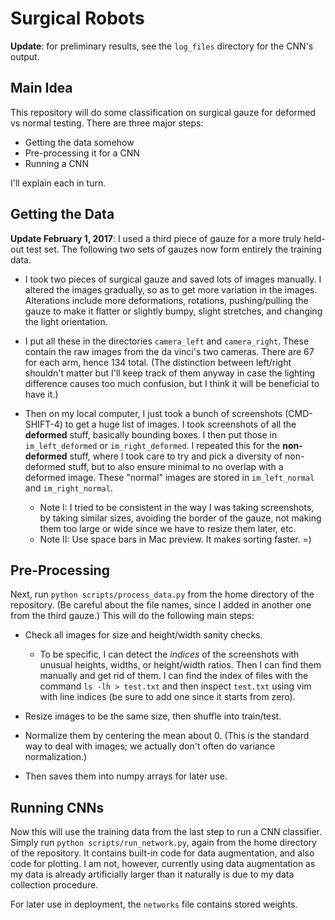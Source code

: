 # Surgical Robots

**Update**: for preliminary results, see the `log_files` directory for the CNN's
output.

## Main Idea

This repository will do some classification on surgical gauze for deformed vs
normal testing. There are three major steps:

- Getting the data somehow
- Pre-processing it for a CNN
- Running a CNN

I'll explain each in turn.

## Getting the Data

**Update February 1, 2017**: I used a third piece of gauze for a more truly
held-out test set. The following two sets of gauzes now form entirely the
training data.

- I took two pieces of surgical gauze and saved lots of images manually. I
  altered the images gradually, so as to get more variation in the images.
  Alterations include more deformations, rotations, pushing/pulling the gauze to
  make it flatter or slightly bumpy, slight stretches, and changing the light
  orientation.

- I put all these in the directories `camera_left` and `camera_right`. These
  contain the raw images from the da vinci's two cameras. There are 67 for each
  arm, hence 134 total. (The distinction between left/right shouldn't matter but
  I'll keep track of them anyway in case the lighting difference causes too much
  confusion, but I think it will be beneficial to have it.)

- Then on my local computer, I just took a bunch of screenshots (CMD-SHIFT-4) to
  get a huge list of images. I took screenshots of all the **deformed** stuff,
  basically bounding boxes. I then put those in `im_left_deformed` or
  `im_right_deformed`. I repeated this for the **non-deformed** stuff, where I
  took care to try and pick a diversity of non-deformed stuff, but to also
  ensure minimal to no overlap with a deformed image. These "normal" images are
  stored in `im_left_normal` and `im_right_normal`.

  - Note I: I tried to be consistent in the way I was taking screenshots, by
    taking similar sizes, avoiding the border of the gauze, not making them too
    large or wide since we have to resize them later, etc.
  - Note II: Use space bars in Mac preview. It makes sorting faster. =)

## Pre-Processing

Next, run `python scripts/process_data.py` from the home directory of the
repository. (Be careful about the file names, since I added in another one from
the third gauze.) This will do the following main steps:

- Check all images for size and height/width sanity checks.

  - To be specific, I can detect the *indices* of the screenshots with unusual
    heights, widths, or height/width ratios. Then I can find them manually and
    get rid of them. I can find the index of files with the command `ls -lh >
    test.txt` and then inspect `test.txt` using vim with line indices (be sure
    to add one since it starts from zero).

- Resize images to be the same size, then shuffle into train/test.

- Normalize them by centering the mean about 0. (This is the standard way to
  deal with images; we actually don't often do variance normalization.)

- Then saves them into numpy arrays for later use.

## Running CNNs

Now this will use the training data from the last step to run a CNN classifier.
Simply run `python scripts/run_network.py`, again from the home directory of the
repository. It contains built-in code for data augmentation, and also code for
plotting. I am not, however, currently using data augmentation as my data is
already artificially larger than it naturally is due to my data collection
procedure.

For later use in deployment, the `networks` file contains stored weights.

